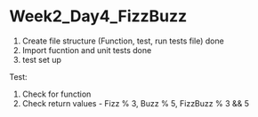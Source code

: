 # Week2_Day4_FizzBuzz

1. Create file structure (Function, test, run tests file) done
2. Import fucntion and unit tests done 
3. test set up

Test:
1. Check for function
2. Check return values - Fizz % 3, Buzz % 5, FizzBuzz % 3 && 5

